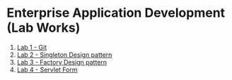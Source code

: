 # Enterprise Application Development (Lab Works)

1. [Lab 1 - Git](https://github.com/Aashish777/EAD-LAB/tree/main/lab1)
2. [Lab 2 - Singleton Design pattern](https://github.com/Aashish777/EAD-LAB/tree/main/lab2)
3. [Lab 3 - Factory Design pattern](https://github.com/Aashish777/EAD-LAB/tree/main/lab3)
4. [Lab 4 - Servlet Form](https://github.com/Aashish777/EAD-LAB/tree/main/lab4)
